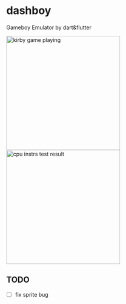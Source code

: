 # dashboy

Gameboy Emulator by dart&flutter

<img width="300" alt="kirby game playing" src="https://user-images.githubusercontent.com/6854255/136698549-c57d2de6-2b2d-4837-9227-230d046bbfe7.png">

<img width="300" alt="cpu instrs test result" src="https://user-images.githubusercontent.com/6854255/136698775-bc32e8e4-f4d0-4652-b972-8b2320467d66.png">

## TODO

- [ ] fix sprite bug
